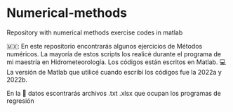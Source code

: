 # Numerical-methods

Repository with numerical methods exercise codes in matlab

🇲🇽: En este repositorio encontrarás algunos ejercicios de Métodos numéricos.
La mayoría de estos scripts los realicé durante el programa de mi maestría en Hidrometeorología.
Los códigos están escritos en Matlab.
💻La versión de Matlab que utilicé cuando escribí los códigos fue la 2022a y 2022b. 

En la 📁 datos escontrarás archivos .txt .xlsx que ocupan los programas de regresión
